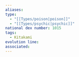 ```yaml
---
aliases: 
type:
  - "[[Types/poison|poison]]"
  - "[[Types/psychic|psychic]]"
national dex number: 1015
tags:
  - Kitakami
evolution line: 
associated:
---
```

